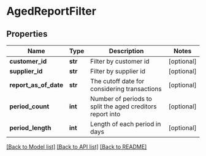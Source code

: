 # AgedReportFilter


## Properties
Name | Type | Description | Notes
------------ | ------------- | ------------- | -------------
**customer_id** | **str** | Filter by customer id | [optional] 
**supplier_id** | **str** | Filter by supplier id | [optional] 
**report_as_of_date** | **str** | The cutoff date for considering transactions | [optional] 
**period_count** | **int** | Number of periods to split the aged creditors report into | [optional] 
**period_length** | **int** | Length of each period in days | [optional] 

[[Back to Model list]](../../README.md#documentation-for-models) [[Back to API list]](../../README.md#documentation-for-api-endpoints) [[Back to README]](../../README.md)


